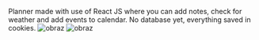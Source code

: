 Planner made with use of React JS where you can add notes, check for weather and add events to calendar. No database yet, everything saved in cookies.
![obraz](https://user-images.githubusercontent.com/56117187/224828936-178a497b-e799-47ef-bb98-ab4430e02f08.png)
![obraz](https://user-images.githubusercontent.com/56117187/224829079-0101b67d-c9c8-4e0d-8815-6567bb55428e.png)
